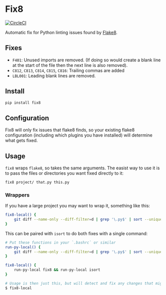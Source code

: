 # Fix8

[![CircleCI](https://circleci.com/gh/PeterJCLaw/fix8.svg?style=svg)](https://circleci.com/gh/PeterJCLaw/fix8)

Automatic fix for Python linting issues found by [Flake8](https://flake8.pycqa.org/).

## Fixes

* `F401`: Unused imports are removed. (If doing so would create a blank line at
  the start of the file then the next line is also removed).
* `C812`, `C813`, `C814`, `C815`, `C816`: Trailing commas are added
* `LBL001`: Leading blank lines are removed.

## Install

``` bash
pip install fix8
```

## Configuration

Fix8 will only fix issues that flake8 finds, so your existing flake8 configuration
(including which plugins you have installed) will determine what gets fixed.

## Usage

`fix8` wraps `flake8`, so takes the same arguments. The easist way to use it is
to pass the files or directories you want fixed directly to it:

``` bash
fix8 project/ that.py this.py
```

### Wrappers

If you have a large project you may want to wrap it, something like this:

``` bash
fix8-local() {
    git diff --name-only --diff-filter=d | grep '\.py$' | sort --unique | xargs --no-run-if-empty fix8
}
```

This can be paired with `isort` to do both fixes with a single command:

``` bash
# Put these functions in your `.bashrc` or similar
run-py-local() {
    git diff --name-only --diff-filter=d | grep '\.py$' | sort --unique | xargs --no-run-if-empty "$@"
}

fix8-local() {
    run-py-local fix8 && run-py-local isort
}

# Usage is then just this, but will detect and fix any changes that might need fixing
$ fix8-local
```
